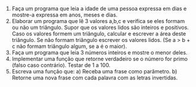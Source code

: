 1) Faça um programa que leia a idade de uma pessoa expressa em dias e
mostre-a expressa em anos, meses e dias.
2) Elaborar um programa que lê 3 valores a,b,c e verifica se eles formam
ou não um triângulo. Supor que os valores lidos são inteiros e positivos. Caso
os valores formem um triângulo, calcular e escrever a área deste triângulo. Se
não formam triângulo escrever os valores lidos. (Se a &gt; b + c não formam
triângulo algum, se a é o maior).
3) Faça um programa que leia 3 números inteiros e mostre o menor deles.
4) Implementar uma função que retorne verdadeiro se o número for primo
(falso caso contrário). Testar de 1 a 100.
5) Escreva uma função que:
a) Receba uma frase como parâmetro.
b) Retorne uma nova frase com cada palavra com as letras invertidas.
